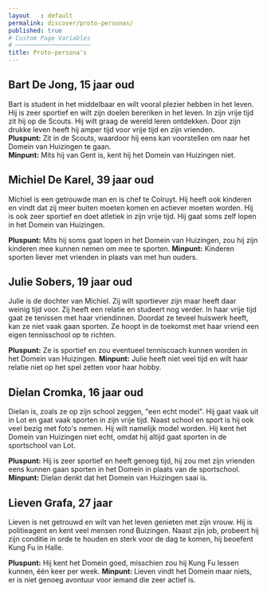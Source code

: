 ```yaml
---
layout   : default
permalink: discover/proto-personas/
published: true
# Custom Page Variables
# ─────────────────────
title: Proto-persona's
---
```


## Bart De Jong, 15 jaar oud
<p>Bart is student in het middelbaar en wilt vooral plezier hebben in het leven. Hij is zeer sportief en wilt zijn doelen bereriken in het leven. In zijn vrije tijd zit hij op de Scouts. Hij wilt graag de wereld leren ontdekken. Door zijn drukke leven heeft hij amper tijd voor vrije tijd en zijn vrienden.<br>
<strong>Pluspunt:</strong> Zit in de Scouts, waardoor hij eens kan voorstellen om naar het Domein van Huizingen te gaan.<br>
<strong>Minpunt:</strong> Mits hij van Gent is, kent hij het Domein van Huizingen niet.</p>

## Michiel De Karel, 39 jaar oud

<p>Michiel is een getrouwde man en is chef te Colruyt. Hij heeft ook kinderen en vindt dat zij meer buiten moeten komen en actiever moeten worden. Hij is ook zeer sportief en doet atletiek in zijn vrije tijd. Hij gaat soms zelf lopen in het Domein van Huizingen.</p>
<strong>Pluspunt:</strong> Mits hij soms gaat lopen in het Domein van Huizingen, zou hij zijn kinderen mee kunnen nemen om mee te sporten.
<strong>Minpunt:</strong> Kinderen sporten liever met vrienden in plaats van met hun ouders.

## Julie Sobers, 19 jaar oud

<p>Julie is de dochter van Michiel. Zij wilt sportiever zijn maar heeft daar weinig tijd voor. Zij heeft een relatie en studeert nog verder. In haar vrije tijd gaat ze tenissen met haar vriendinnen. Doordat ze teveel huiswerk heeft, kan ze niet vaak gaan sporten. Ze hoopt in de toekomst met haar vriend een eigen tennisschool op te richten.</p>
<strong>Pluspunt:</strong> Ze is sportief en zou eventueel tenniscoach kunnen worden in het Domein van Huizingen.
<strong>Minpunt:</strong> Julie heeft niet veel tijd en wilt haar relatie niet op het spel zetten voor haar hobby.

## Dielan Cromka, 16 jaar oud

<p>Dielan is, zoals ze op zijn school zeggen, "een echt model". Hij gaat vaak uit in Lot en gaat vaak sporten in zijn vrije tijd. Naast school en sport is hij ook veel bezig met foto's nemen. Hij wilt namelijk model worden. Hij kent het Domein van Huizingen niet echt, omdat hij altijd gaat sporten in de sportschool van Lot.</p>
<strong>Pluspunt:</strong> Hij is zeer sportief en heeft genoeg tijd, hij zou met zijn vrienden eens kunnen gaan sporten in het Domein in plaats van de sportschool.
<strong>Minpunt:</strong> Dielan denkt dat het Domein van Huizingen saai is.

## Lieven Grafa, 27 jaar

<p>Lieven is net getrouwd en wilt van het leven genieten met zijn vrouw. Hij is politieagent en kent veel mensen rond Buizingen. Naast zijn job, probeert hij zijn conditie in orde te houden en sterk voor de dag te komen, hij beoefent Kung Fu in Halle.</p>
<strong>Pluspunt:</strong> Hij kent het Domein goed, misschien zou hij Kung Fu lessen kunnen, één keer per week.
<strong>Minpunt: </strong> Lieven vindt het Domein maar niets, er is niet genoeg avontuur voor iemand die zeer actief is.